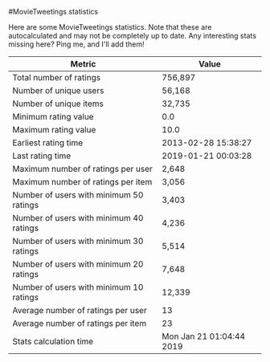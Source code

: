 #MovieTweetings statistics

Here are some MovieTweetings statistics. Note that these are autocalculated and may not be completely up to date. Any interesting stats missing here? Ping me, and I'll add them!

Metric | Value
--- | ---
Total number of ratings                 | 756,897
Number of unique users                  | 56,168
Number of unique items                  | 32,735
Minimum rating value                    | 0.0
Maximum rating value                    | 10.0
Earliest rating time                    | 2013-02-28 15:38:27
Last rating time                        | 2019-01-21 00:03:28
Maximum number of ratings per user      | 2,648
Maximum number of ratings per item      | 3,056
Number of users with minimum 50 ratings | 3,403
Number of users with minimum 40 ratings | 4,236
Number of users with minimum 30 ratings | 5,514
Number of users with minimum 20 ratings | 7,648
Number of users with minimum 10 ratings | 12,339
Average number of ratings per user      | 13
Average number of ratings per item      | 23
Stats calculation time                  | Mon Jan 21 01:04:44 2019

